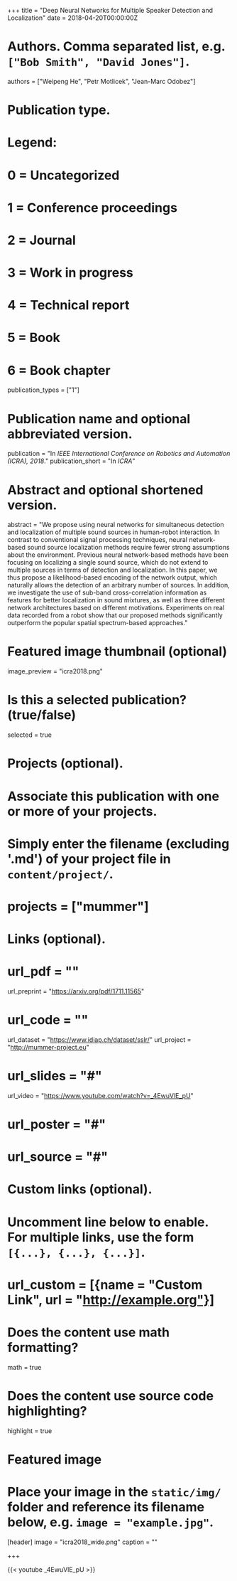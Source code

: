 +++
title = "Deep Neural Networks for Multiple Speaker Detection and Localization"
date = 2018-04-20T00:00:00Z

# Authors. Comma separated list, e.g. `["Bob Smith", "David Jones"]`.
authors = ["Weipeng He", "Petr Motlicek", "Jean-Marc Odobez"]

# Publication type.
# Legend:
# 0 = Uncategorized
# 1 = Conference proceedings
# 2 = Journal
# 3 = Work in progress
# 4 = Technical report
# 5 = Book
# 6 = Book chapter
publication_types = ["1"]

# Publication name and optional abbreviated version.
publication = "In *IEEE International Conference on Robotics and Automation (ICRA), 2018*."
publication_short = "In *ICRA*"

# Abstract and optional shortened version.
abstract = "We propose using neural networks for simultaneous detection and localization of multiple sound sources in human-robot interaction. In contrast to conventional signal processing techniques, neural network-based sound source localization methods require fewer strong assumptions about the environment. Previous neural network-based methods have been focusing on localizing a single sound source, which do not extend to multiple sources in terms of detection and localization. In this paper, we thus propose a likelihood-based encoding of the network output, which naturally allows the detection of an arbitrary number of sources. In addition, we investigate the use of sub-band cross-correlation information as features for better localization in sound mixtures, as well as three different network architectures based on different motivations. Experiments on real data recorded from a robot show that our proposed methods significantly outperform the popular spatial spectrum-based approaches."

# Featured image thumbnail (optional)
image_preview = "icra2018.png"

# Is this a selected publication? (true/false)
selected = true

# Projects (optional).
#   Associate this publication with one or more of your projects.
#   Simply enter the filename (excluding '.md') of your project file in `content/project/`.
# projects = ["mummer"]

# Links (optional).
# url_pdf = ""
url_preprint = "https://arxiv.org/pdf/1711.11565"
# url_code = ""
url_dataset = "https://www.idiap.ch/dataset/sslr/"
url_project = "http://mummer-project.eu"
# url_slides = "#"
url_video = "https://www.youtube.com/watch?v=_4EwuVlE_pU"
# url_poster = "#"
# url_source = "#"

# Custom links (optional).
#   Uncomment line below to enable. For multiple links, use the form `[{...}, {...}, {...}]`.
# url_custom = [{name = "Custom Link", url = "http://example.org"}]

# Does the content use math formatting?
math = true

# Does the content use source code highlighting?
highlight = true

# Featured image
# Place your image in the `static/img/` folder and reference its filename below, e.g. `image = "example.jpg"`.
[header]
image = "icra2018_wide.png"
caption = ""

+++

{{< youtube _4EwuVlE_pU >}}
